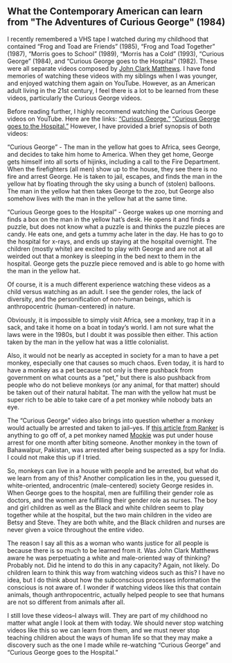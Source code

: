 ## What the Contemporary American can learn from "The Adventures of Curious George" (1984)

I recently remembered a VHS tape I watched during my childhood that contained “Frog and Toad are Friends” (1985), “Frog and Toad Together” (1987), “Morris goes to School” (1989), “Morris has a Cold” (1993), “Curious George” (1984), and “Curious George goes to the Hospital” (1982). These were all separate videos composed by [John Clark Matthews](https://www.jcm51.com/videos). I have fond memories of watching these videos with my siblings when I was younger, and enjoyed watching them again on YouTube. However, as an American adult living in the 21st century, I feel there is a lot to be learned from these videos, particularly the Curious George videos.
	
Before reading further, I highly recommend watching the Curious George videos on YouTube. Here are the links: [“Curious George.”](https://www.youtube.com/watch?v=-AerL1lXpqo) [“Curious George goes to the Hospital.”](https://www.youtube.com/watch?v=lSFNSEzgQaA) However, I have provided a brief synopsis of both videos:

“Curious George” - The man in the yellow hat goes to Africa, sees George, and decides to take him home to America. When they get home, George gets himself into all sorts of hijinks, including a call to the Fire Department. When the firefighters (all men) show up to the house, they see there is no fire and arrest George. He is taken to jail, escapes, and finds the man in the yellow hat by floating through the sky using a bunch of (stolen) balloons. The man in the yellow hat then takes George to the zoo, but George also somehow lives with the man in the yellow hat at the same time.
	
“Curious George goes to the Hospital” - George wakes up one morning and finds a box on the man in the yellow hat’s desk. He opens it and finds a puzzle, but does not know what a puzzle is and thinks the puzzle pieces are candy. He eats one, and gets a tummy ache later in the day. He has to go to the hospital for x-rays, and ends up staying at the hospital overnight. The children (mostly white) are excited to play with George and are not at all weirded out that a monkey is sleeping in the bed next to them in the hospital. George gets the puzzle piece removed and is able to go home with the man in the yellow hat.

Of course, it is a much different experience watching these videos as a child versus watching as an adult. I see the gender roles, the lack of diversity, and the personification of non-human beings, which is anthropocentric (human-centered) in nature.
	
Obviously, it is impossible to simply visit Africa, see a monkey, trap it in a sack, and take it home on a boat in today’s world. I am not sure what the laws were in the 1980s, but I doubt it was possible then either. This action taken by the man in the yellow hat was a little colonialist.

Also, it would not be nearly as accepted in society for a man to have a pet monkey, especially one that causes so much chaos. Even today, it is hard to have a monkey as a pet because not only is there pushback from government on what counts as a “pet,” but there is also pushback from people who do not believe monkeys (or any animal, for that matter) should be taken out of their natural habitat. The man with the yellow hat must be super rich to be able to take care of a pet monkey while nobody bats an eye.

The “Curious George” video also brings into question whether a monkey would actually be arrested and taken to jail–yes. If [this article from Ranker](https://www.ranker.com/list/animals-that-have-been-detained/valerie-complex) is anything to go off of, a pet monkey named [Mookie](https://www.huffpost.com/entry/mookie-the-monkey-under-house-arrest_n_1938026) was put under house arrest for one month after biting someone. Another monkey in the town of Bahawalpur, Pakistan, was arrested after being suspected as a spy for India. I could not make this up if I tried.

So, monkeys can live in a house with people and be arrested, but what do we learn from any of this? Another complication lies in the, you guessed it, white-oriented, androcentric (male-centered) society George resides in. When George goes to the hospital, men are fulfilling their gender role as doctors, and the women are fulfilling their gender role as nurses. The boy and girl children as well as the Black and white children seem to play together while at the hospital, but the two main children in the video are Betsy and Steve. They are both white, and the Black children and nurses are never given a voice throughout the entire video.

The reason I say all this as a woman who wants justice for all people is because there is so much to be learned from it. Was John Clark Matthews aware he was perpetuating a white and male-oriented way of thinking? Probably not. Did he intend to do this in any capacity? Again, not likely. Do children learn to think this way from watching videos such as this? I have no idea, but I do think about how the subconscious processes information the conscious is not aware of. I wonder if watching videos like this that contain animals, though anthropocentric, actually helped people to see that humans are not so different from animals after all.

I still love these videos–I always will. They are part of my childhood no matter what angle I look at them with today. We should never stop watching videos like this so we can learn from them, and we must never stop teaching children about the ways of human life so that they may make a discovery such as the one I made while re-watching “Curious George” and “Curious George goes to the Hospital.”
